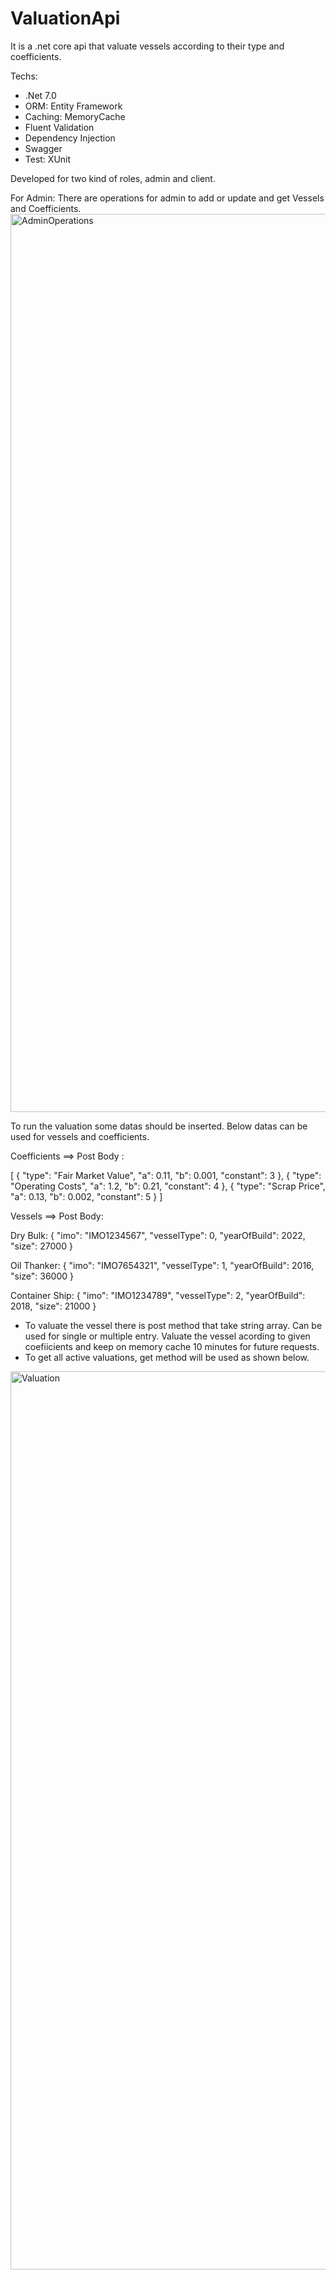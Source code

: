 # ValuationApi

It is a .net core api that valuate vessels according to their type and coefficients.

Techs:
- .Net 7.0
- ORM: Entity Framework
- Caching: MemoryCache
- Fluent Validation
- Dependency Injection
- Swagger
- Test: XUnit

Developed for two kind of roles, admin and client.

For Admin: There are operations for admin to add or update and get Vessels and Coefficients.
<img width="1437" alt="AdminOperations" src="https://github.com/muhammedkorkmaz/ValuationApi/assets/44212848/9fd4d239-7b2f-4805-a638-02df2427ab75">

To run the valuation some datas should be inserted. Below datas can be used for vessels and coefficients.

Coefficients ==> Post Body :

[
  {
    "type": "Fair Market Value",
    "a": 0.11,
    "b": 0.001,
    "constant": 3
  },
  {
    "type": "Operating Costs",
    "a": 1.2,
    "b": 0.21,
    "constant": 4
  },
  {
    "type": "Scrap Price",
    "a": 0.13,
    "b": 0.002,
    "constant": 5
  }
]

Vessels ==> Post Body: 

Dry Bulk:
{
  "imo": "IMO1234567",
  "vesselType": 0,
  "yearOfBuild": 2022,
  "size": 27000
}

Oil Thanker:
{
  "imo": "IMO7654321",
  "vesselType": 1,
  "yearOfBuild": 2016,
  "size": 36000
}

Container Ship:
{
  "imo": "IMO1234789",
  "vesselType": 2,
  "yearOfBuild": 2018,
  "size": 21000
}

- To valuate the vessel there is post method that take string array. Can be used for single or multiple entry. Valuate the vessel acording to given coefiicients and keep on memory cache 10 minutes for future requests.
- To get all active valuations, get method will be used as shown below.
<img width="1437" alt="Valuation" src="https://github.com/muhammedkorkmaz/ValuationApi/assets/44212848/d988a349-de5c-4e7e-b89d-1917540a0e02">


